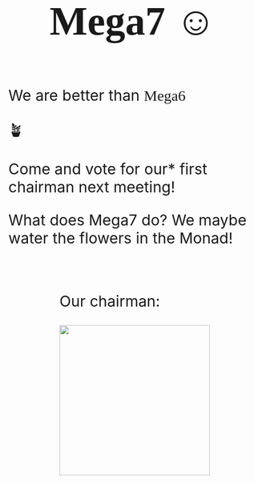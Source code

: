 <style>
  @import url('https://fonts.googleapis.com/css2?family=Creepster&family=Lobster&display=swap');
  .lobster {
      font-family: 'Lobster', cursive;
      font-size: 80px;
  }
  
  .mega6style {
    font-family: 'Creepster', cursive;
  }
  
  p {
    font-size: 30px;
  }
  
  .supaflex {
    display: flex;
    flex-wrap: wrap;
    gap: 30px;
    justify-content: center;
  }
</style>


<h1 class="lobster">💮 Mega7 ☺️ </h1>

<div class="supaflex">
<div>

We are better than <span class="mega6style">Mega6</span>

🪴

Come and vote for our* first chairman next meeting!

What does Mega7 do? We maybe water the flowers in the Monad!
</div>

<div>
<p>Our chairman:</p>

<img width=300px height=300px src="https://media.discordapp.net/attachments/910817302029668352/1118862632691183656/blank-profile-picture-973460_1280.png?width=657&height=657">
</div>
</div>

